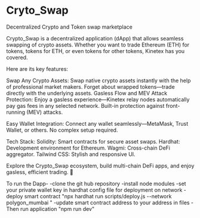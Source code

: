 # Cryto_Swap
Decentralized Crypto and Token swap marketplace

 Crypto_Swap is a decentralized application (dApp) that allows seamless swapping of crypto assets. Whether you want to trade Ethereum (ETH) for tokens, tokens for ETH, or even tokens for other tokens, Kinetex has you covered.

Here are its key features:

Swap Any Crypto Assets: Swap native crypto assets instantly with the help of professional market makers. Forget about wrapped tokens—trade directly with the underlying assets. Gasless Flow and MEV Attack Protection: Enjoy a gasless experience—Kinetex relay nodes automatically pay gas fees in any selected network. Built-in protection against front-running (MEV) attacks.

Easy Wallet Integration: Connect any wallet seamlessly—MetaMask, Trust Wallet, or others. No complex setup required.

Tech Stack: Solidity: Smart contracts for secure asset swaps. Hardhat: Development environment for Ethereum. Wagmi: Cross-chain DeFi aggregator. Tailwind CSS: Stylish and responsive UI.

Explore the Crypto_Swap ecosystem, build multi-chain DeFi apps, and enjoy gasless, efficient trading. 🚀

To run the Dapp-
-clone the git hub repository
-install node modules
-set your private wallet key in hardhat config file for deployment on network 
-deploy smart contract "npx hardhat run scripts/deploy.js --network polygon_mumbai
"
-update smart contract address to your address in files
-Then run application "npm run dev"


